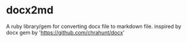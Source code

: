 # docx2md

A ruby library/gem for converting docx file to markdown file.
inspired by docx gem by  'https://github.com/chrahunt/docx'

